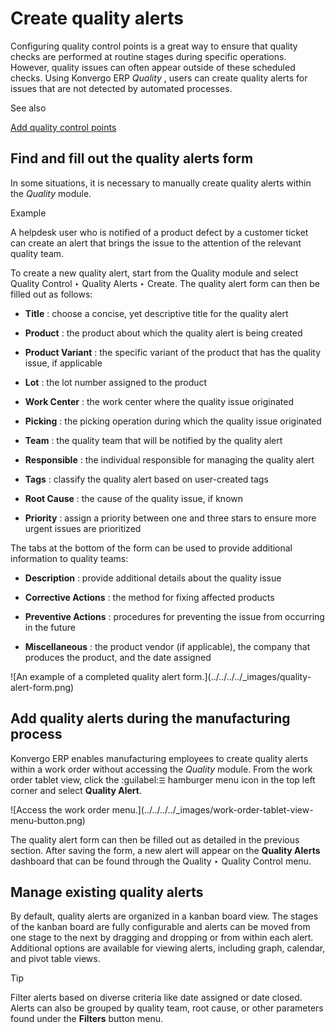 # Create quality alerts

Configuring quality control points is a great way to ensure that quality
checks are performed at routine stages during specific operations. However,
quality issues can often appear outside of these scheduled checks. Using Konvergo ERP
_Quality_ , users can create quality alerts for issues that are not detected
by automated processes.

<div class="alert alert-secondary">
<p class="alert-title">
See also</p><p><a href="quality_control_points">Add quality control points</a></p>
</div>

## Find and fill out the quality alerts form

In some situations, it is necessary to manually create quality alerts within
the _Quality_ module.

<div class="alert alert-success">
<p class="alert-title">
Example</p><p>A helpdesk user who is notified of a product defect by a customer ticket can create an alert that
brings the issue to the attention of the relevant quality team.</p>
</div>

To create a new quality alert, start from the Quality module and select
Quality Control ‣ Quality Alerts ‣ Create. The quality alert form can then be
filled out as follows:

  * **Title** : choose a concise, yet descriptive title for the quality alert

  * **Product** : the product about which the quality alert is being created

  * **Product Variant** : the specific variant of the product that has the quality issue, if applicable

  * **Lot** : the lot number assigned to the product

  * **Work Center** : the work center where the quality issue originated

  * **Picking** : the picking operation during which the quality issue originated

  * **Team** : the quality team that will be notified by the quality alert

  * **Responsible** : the individual responsible for managing the quality alert

  * **Tags** : classify the quality alert based on user-created tags

  * **Root Cause** : the cause of the quality issue, if known

  * **Priority** : assign a priority between one and three stars to ensure more urgent issues are prioritized

The tabs at the bottom of the form can be used to provide additional
information to quality teams:

  * **Description** : provide additional details about the quality issue

  * **Corrective Actions** : the method for fixing affected products

  * **Preventive Actions** : procedures for preventing the issue from occurring in the future

  * **Miscellaneous** : the product vendor (if applicable), the company that produces the product, and the date assigned

![An example of a completed quality alert form.](../../../../_images/quality-
alert-form.png)

## Add quality alerts during the manufacturing process

Konvergo ERP enables manufacturing employees to create quality alerts within a work
order without accessing the _Quality_ module. From the work order tablet view,
click the :guilabel:` ☰ ` hamburger menu icon in the top left corner and
select **Quality Alert**.

![Access the work order menu.](../../../../_images/work-order-tablet-view-
menu-button.png)

The quality alert form can then be filled out as detailed in the previous
section. After saving the form, a new alert will appear on the **Quality
Alerts** dashboard that can be found through the Quality ‣ Quality Control
menu.

## Manage existing quality alerts

By default, quality alerts are organized in a kanban board view. The stages of
the kanban board are fully configurable and alerts can be moved from one stage
to the next by dragging and dropping or from within each alert. Additional
options are available for viewing alerts, including graph, calendar, and pivot
table views.

<div class="alert alert-info">
<p class="alert-title">
Tip</p><p>Filter alerts based on diverse criteria like date assigned or date closed. Alerts can also be
grouped by quality team, root cause, or other parameters found under the <b>Filters</b>
button menu.</p>
</div>

